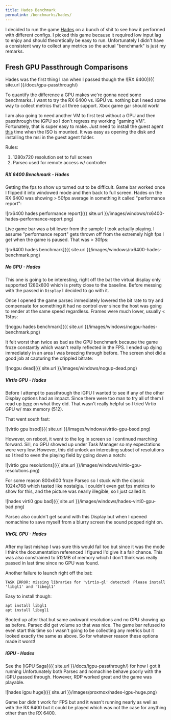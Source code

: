 ```yaml
---
title: Hades Benchmark
permalink: /benchmarks/hades/
---
```


I decided to run the game [Hades](https://store.steampowered.com/app/1145360/Hades/) on a bunch of shit to see how it performed with different configs. I picked this game because it required low input lag to enjoy and should theoretically be easy to run. Unfortunately I didn't have a consistent way to collect any metrics so the actual "benchmark" is just my remarks.

## Fresh GPU Passthrough Comparisons

Hades was the first thing I ran when I passed though the ![RX 6400]({{ site.url }}/docs/gpu-passthrough/)

To quantify the difference a GPU makes we're gonna need some benchmarks. I want to try the RX 6400 vs. iGPU vs. nothing but I need some way to collect metrics that all three support. Xbox game gar should work! 

I am also going to need another VM to first test without a GPU and then passthrough the iGPU so I don't regress my working "gaming VM". Fortunately, that is super easy to make. Just need to install the guest agent [this](https://pve.proxmox.com/wiki/Qemu-guest-agent) time when the ISO is mounted. It was easy as opening the disk and installing the msi in the guest agent folder.

Rules:
1. 1280x720 resolution set to full screen
2. Parsec used for remote access w/ controller

##### RX 6400 Benchmark - Hades

Getting the fps to show up turned out to be difficult. Game bar worked once I flipped it into windowed mode and then back to full screen. Hades on the RX 6400 was showing > 50fps average in something it called "performance report":

![rx6400 hades performance report]({{ site.url }}/images/windows/rx6400-hades-performance-report.png)

Live game bar was a bit lower from the sample I took actually playing. I assume "performance report" gets thrown off from the extremely high fps I get when the game is paused. That was > 30fps:

![rx6400 hades benchmark]({{ site.url }}/images/windows/rx6400-hades-benchmark.png)

##### No GPU - Hades

This one is going to be interesting, right off the bat the virtual display only supported 1280x800 which is pretty close to the baseline. Before messing with the passed in `Display` I decided to go with it.

Once I opened the game parsec immediately lowered the bit rate to try and compensate for something it had no control over since the host was going to render at the same speed regardless. Frames were much lower, usually < 15fps:

![nogpu hades benchmark]({{ site.url }}/images/windows/nogpu-hades-benchmark.png)

It felt worst than twice as bad as the GPU benchmark because the game froze constantly which wasn't really reflected in the FPS. I ended up dying immediately in an area I was breezing through before. The screen shot did a good job at capturing the crippled bitrate: 

![nogpu dead]({{ site.url }}/images/windows/nogup-dead.png)

##### Virtio GPU - Hades

Before I attempt to passthrough the iGPU I wanted to see if any of the other Display options had an impact. Since there were too man to try all of them I read up [here](https://pve.proxmox.com/pve-docs/pve-admin-guide.html#qm_virtual_machines_settings) on what they did. That wasn't really helpful so I tried Virtio GPU w/ max memory (512). 

That went south fast:

![virtio gpu bsod]({{ site.url }}/images/windows/virtio-gpu-bsod.png)

However, on reboot, it went to the log in screen so I continued marching forward. Sill, no GPU showed up under Task Manager so my expectations were very low. However, this did unlock an interesting subset of resolutions so I tired to even the playing field by going down a notch:

![virtio gpu resolutions]({{ site.url }}/images/windows/virtio-gpu-resolutions.png)

For some reason 800x600 froze Parsec so I stuck with the classic 1024x768 which tasted like nostalgia. I couldn't even get fps metrics to show for this, and the picture was nearly illegible, so I just called it:

![hades virti0 gpu bad]({{ site.url }}/images/windows/hades-virti0-gpu-bad.png)

Parsec also couldn't get sound with this Display but when I opened nomachine to save myself from a blurry screen the sound popped right on.

##### VirGL GPU - Hades

After my last mishap I was sure this would fail too but since it was the mode I think the documentation referenced I figured I'd give it a fair chance. This was also constrained to 512MB of memory which I don't think was really passed in last time since no GPU was found.

Another failure to launch right off the bat:

```
TASK ERROR: missing libraries for 'virtio-gl' detected! Please install 'libgl1' and 'libegl1'
```

Easy to install though:

```
apt install libgl1
apt install libegl1
```

Booted up after that but same awkward resolutions and no GPU showing up as before. Parsec did get volume so that was nice. The game bar refused to even start this time so I wasn't going to be collecting any metrics but it looked exactly the same as above. So for whatever reason these options made it worst! 

##### iGPU - Hades

See the [iGPU Saga]({{ site.url }}/docs/igpu-passthrough/) for how I got it running Unfortunately both Parsec and nomachine behave poorly with the iGPU passed through. However, RDP worked great and the game was playable. 

![hades igpu huge]({{ site.url }}/images/proxmox/hades-igpu-huge.png)

Game bar didn't work for FPS but and it wasn't running nearly as well as with the RX 6400 but it could be played which was not the case for anything other than the RX 6400.

